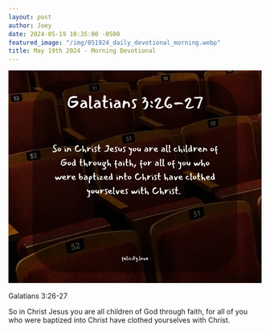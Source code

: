 ```yaml
---
layout: post
author: Joey
date: 2024-05-19 10:35:00 -0500
featured_image: "/img/051924_daily_devotional_morning.webp"
title: May 19th 2024 - Morning Devotional
---
```


[![May 19th 2024 - Morning Devotional](/img/051924_daily_devotional_morning.webp)](/img/051924_daily_devotional_morning.webp)

Galatians 3:26-27

So in Christ Jesus you are all children of God through faith, for all of you who were baptized into Christ have clothed yourselves with Christ. 